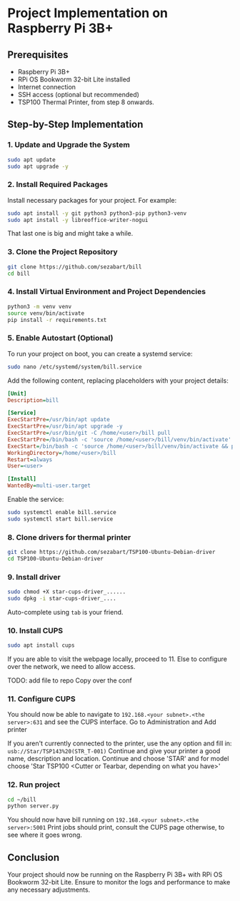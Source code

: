 # Project Implementation on Raspberry Pi 3B+

## Prerequisites
- Raspberry Pi 3B+
- RPi OS Bookworm 32-bit Lite installed
- Internet connection
- SSH access (optional but recommended)
- TSP100 Thermal Printer, from step 8 onwards.

## Step-by-Step Implementation

### 1. Update and Upgrade the System

```sh
sudo apt update
sudo apt upgrade -y
```

### 2. Install Required Packages

Install necessary packages for your project. For example:
```sh
sudo apt install -y git python3 python3-pip python3-venv
sudo apt install -y libreoffice-writer-nogui
```
That last one is big and might take a while.

### 3. Clone the Project Repository

```sh
git clone https://github.com/sezabart/bill
cd bill
```

### 4. Install Virtual Environment and Project Dependencies

```sh
python3 -m venv venv
source venv/bin/activate
pip install -r requirements.txt
```

### 5. Enable Autostart (Optional)

To run your project on boot, you can create a systemd service:
```sh
sudo nano /etc/systemd/system/bill.service

```
Add the following content, replacing placeholders with your project details:
```ini
[Unit]
Description=bill

[Service]
ExecStartPre=/usr/bin/apt update
ExecStartPre=/usr/bin/apt upgrade -y
ExecStartPre=/usr/bin/git -C /home/<user>/bill pull
ExecStartPre=/bin/bash -c 'source /home/<user>/bill/venv/bin/activate'
ExecStart=/bin/bash -c 'source /home/<user>/bill/venv/bin/activate && python /home/<user>/bill/server.py'
WorkingDirectory=/home/<user>/bill
Restart=always
User=<user>

[Install]
WantedBy=multi-user.target
```
Enable the service:
```sh
sudo systemctl enable bill.service
sudo systemctl start bill.service
```

### 8. Clone drivers for thermal printer

```sh
git clone https://github.com/sezabart/TSP100-Ubuntu-Debian-driver
cd TSP100-Ubuntu-Debian-driver
```

### 9. Install driver

```sh
sudo chmod +X star-cups-driver_......
sudo dpkg -i star-cups-driver_....
```
Auto-complete using `tab` is your friend.

### 10. Install CUPS

```sh
sudo apt install cups
```
If you are able to visit the webpage locally, proceed to 11. 
Else to configure over the network, we need to allow access.

 TODO: add file to repo 
Copy over the conf
### 11. Configure CUPS

You should now be able to navigate to `192.168.<your subnet>.<the server>:631` and see the CUPS interface.
Go to Administration and Add printer

If you aren't currently connected to the printer, use the any option and fill in:
`usb://Star/TSP143%20(STR_T-001)`
Continue and give your printer a good name, description and location.
Continue and choose 'STAR' and for model choose 'Star TSP100 <Cutter or Tearbar, depending on what you have>'

### 12. Run project
```sh
cd ~/bill
python server.py
```
You should now have bill running on `192.168.<your subnet>.<the server>:5001`
Print jobs should print, consult the CUPS page otherwise, to see where it goes wrong.

## Conclusion
Your project should now be running on the Raspberry Pi 3B+ with RPi OS Bookworm 32-bit Lite. Ensure to monitor the logs and performance to make any necessary adjustments.